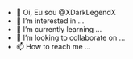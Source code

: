 - 👋 Oi, Eu sou @XDarkLegendX
- 👀 I’m interested in ...
- 🌱 I’m currently learning ...
- 💞️ I’m looking to collaborate on ...
- 📫 How to reach me ...

<!---
XDarkLegendX/XDarkLegendX is a ✨ special ✨ repository because its `README.md` (this file) appears on your GitHub profile.
You can click the Preview link to take a look at your changes.
--->
